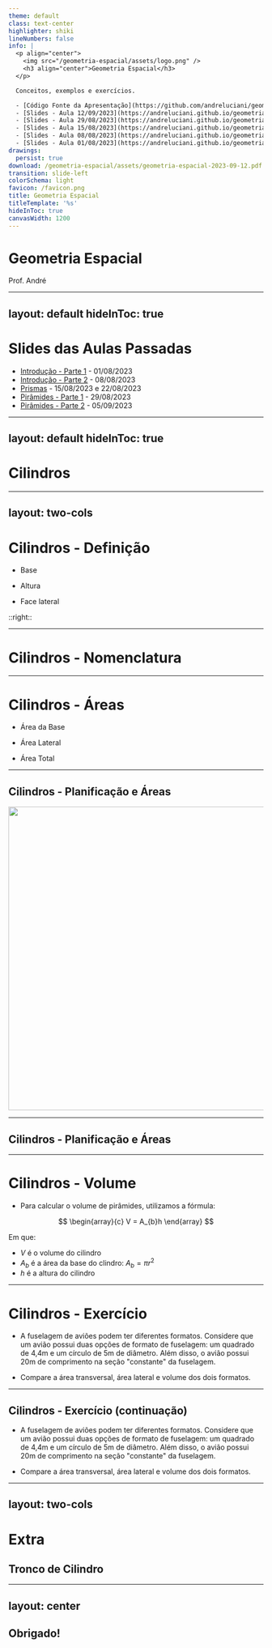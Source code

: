 ```yaml
---
theme: default
class: text-center
highlighter: shiki
lineNumbers: false
info: |
  <p align="center">
    <img src="/geometria-espacial/assets/logo.png" />
    <h3 align="center">Geometria Espacial</h3>
  </p>

  Conceitos, exemplos e exercícios.

  - [Código Fonte da Apresentação](https://github.com/andreluciani/geometria-espacial)
  - [Slides - Aula 12/09/2023](https://andreluciani.github.io/geometria-espacial/assets/geometria-espacial-2023-09-12.pdf)
  - [Slides - Aula 29/08/2023](https://andreluciani.github.io/geometria-espacial/assets/geometria-espacial-2023-08-29.pdf)
  - [Slides - Aula 15/08/2023](https://andreluciani.github.io/geometria-espacial/assets/geometria-espacial-2023-08-15.pdf)
  - [Slides - Aula 08/08/2023](https://andreluciani.github.io/geometria-espacial/assets/geometria-espacial-2023-08-08.pdf)
  - [Slides - Aula 01/08/2023](https://andreluciani.github.io/geometria-espacial/assets/geometria-espacial-2023-08-01.pdf)
drawings:
  persist: true
download: /geometria-espacial/assets/geometria-espacial-2023-09-12.pdf
transition: slide-left
colorSchema: light
favicon: /favicon.png
title: Geometria Espacial
titleTemplate: '%s'
hideInToc: true
canvasWidth: 1200
---
```


<DrauuConfig/>
<Logo />

# Geometria Espacial

Prof. André

<div class="abs-br m-6 flex gap-2">
  <a href="https://github.com/andreluciani/geometria-espacial" target="_blank" alt="Código Fonte (GitHub)"
    class="text-xl slidev-icon-btn opacity-50 !border-none !hover:text-white">
    <carbon-logo-github />
  </a>
  <a href="https://andreluciani.github.io/geometria-espacial/" target="_blank" alt="GitHub"
    class="text-xl slidev-icon-btn opacity-50 !border-none !hover:text-white">
    <octicon-link-16 />
  </a>
  <a href="https://andreluciani.github.io/geometria-espacial/assets/geometria-espacial-2023-09-12.pdf" target="_blank" alt="PDF"
    class="text-xl slidev-icon-btn opacity-50 !border-none !hover:text-white">
    <fa6-solid:file-pdf />
  </a>
</div>

---
layout: default
hideInToc: true
---

# Slides das Aulas Passadas

- [Introdução - Parte 1](/geometria-espacial/introducao-pt1) - 01/08/2023
- [Introdução - Parte 2](/geometria-espacial/introducao-pt2) - 08/08/2023
- [Prismas](/geometria-espacial/prismas) - 15/08/2023 e 22/08/2023
- [Pirâmides - Parte 1](/geometria-espacial/piramides-pt1) - 29/08/2023
- [Pirâmides - Parte 2](/geometria-espacial/piramides-pt2) - 05/09/2023

---
layout: default
hideInToc: true
---

# Cilindros

<Toc maxDepth="1"></Toc>

---
layout: two-cols
---

# Cilindros - Definição

<v-clicks>

- Base

- Altura

- Face lateral

</v-clicks>

::right::

<Cylinders />

---

# Cilindros - Nomenclatura

---

# Cilindros - Áreas

<v-clicks>

- Área da Base

- Área Lateral

- Área Total

</v-clicks>

---

## Cilindros - Planificação e Áreas

<img class="m-auto" src="/assets/cylinder-unwrap.gif" width="600" />


---

## Cilindros - Planificação e Áreas


---

<style>
  .katex { font-size: 2em; }
</style>


# Cilindros - Volume

- Para calcular o volume de pirâmides, utilizamos a fórmula:

$$
\begin{array}{c}
V = A_{b}h
\end{array}
$$

Em que:

- $V$ é o volume do cilindro
- $A_{b}$ é a área da base do clindro: $A_{b} = \pi r^{2}$
- $h$ é a altura do cilindro

---

<style>
  .katex { font-size: 1em; }
</style>

# Cilindros - Exercício

- A fuselagem de aviões podem ter diferentes formatos. Considere que um avião possui duas opções de formato de fuselagem: um quadrado de 4,4m e um
círculo de 5m de diâmetro. Além disso, o avião possui 20m de comprimento na seção "constante" da fuselagem.

- Compare a área transversal, área lateral e volume dos dois formatos.

---

## Cilindros - Exercício (continuação)

- A fuselagem de aviões podem ter diferentes formatos. Considere que um avião possui duas opções de formato de fuselagem: um quadrado de 4,4m e um
círculo de 5m de diâmetro. Além disso, o avião possui 20m de comprimento na seção "constante" da fuselagem.

- Compare a área transversal, área lateral e volume dos dois formatos.

---
layout: two-cols
---

# Extra

## Tronco de Cilindro

---
layout: center
---

## Obrigado!